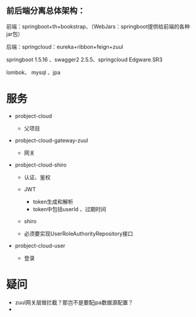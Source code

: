 ## 前后端分离总体架构：

前端：springboot+th+bookstrap、（WebJars：springboot提供给前端的各种jar包）

后端：springcloud：eureka+ribbon+feign+zuul

springboot 1.5.16 、swagger2 2.5.5、springcloud Edgware.SR3

lombok、  mysql 、jpa

# 服务

- probject-cloud
  - 父项目
- probject-cloud-gateway-zuul
  - 网关


- probject-cloud-shiro 

  - 认证、鉴权


  - JWT
    - token生成和解析
    - token中包括userId 、过期时间
  - shiro
  - 必须要实现UserRoleAuthorityRepository接口

- probject-cloud-user

  - 登录

# 疑问 

- zuul网关层做拦截？那岂不是要配jpa数据源配置？
- ​